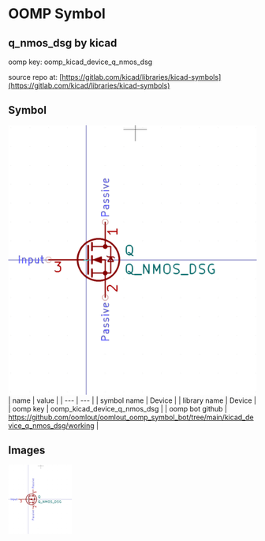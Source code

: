 # OOMP Symbol  
## q_nmos_dsg  by kicad  
  
oomp key: oomp_kicad_device_q_nmos_dsg  
  
source repo at: [https://gitlab.com/kicad/libraries/kicad-symbols](https://gitlab.com/kicad/libraries/kicad-symbols)  
## Symbol  
  
[![working.png](working_600.png)](working.png)  
| name | value | 
| --- | --- | 
| symbol name | Device | 
| library name | Device | 
| oomp key | oomp_kicad_device_q_nmos_dsg | 
| oomp bot github | https://github.com/oomlout/oomlout_oomp_symbol_bot/tree/main/kicad_device_q_nmos_dsg/working | 
## Images  
  
[![working.png](working_140.png)](working.png)  
